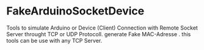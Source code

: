 # FakeArduinoSocketDevice
Tools to simulate Arduino or Device (Client) Connection  with Remote Socket Server  throught  TCP  or  UDP Protocoll. generate Fake MAC-Adresse . this tools can be use with any TCP Server.
